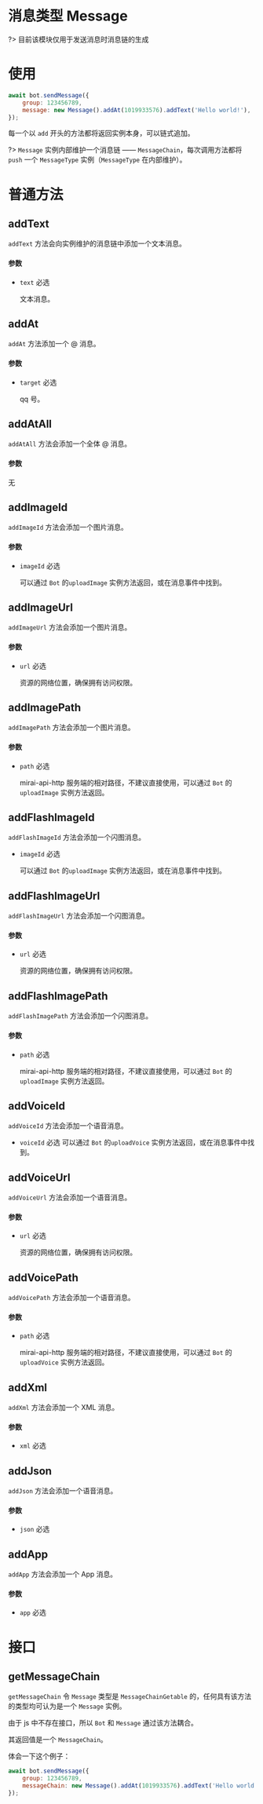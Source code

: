 # 消息类型 Message

?> 目前该模块仅用于发送消息时消息链的生成



# 使用

```js
await bot.sendMessage({
    group: 123456789,
    message: new Message().addAt(1019933576).addText('Hello world!'),
});
```

每一个以 `add` 开头的方法都将返回实例本身，可以链式追加。

?> `Message` 实例内部维护一个消息链 —— `MessageChain`，每次调用方法都将 `push` 一个 `MessageType` 实例（`MessageType` 在内部维护）。



# 普通方法

## addText

`addText` 方法会向实例维护的消息链中添加一个文本消息。

#### 参数

- `text` 必选

  文本消息。



## addAt

`addAt` 方法添加一个 @ 消息。

#### 参数

- `target` 必选

  qq 号。



## addAtAll

`addAtAll` 方法会添加一个全体 @ 消息。

#### 参数

无



## addImageId

`addImageId` 方法会添加一个图片消息。

#### 参数

- `imageId` 必选

  可以通过 `Bot` 的`uploadImage` 实例方法返回，或在消息事件中找到。



## addImageUrl

`addImageUrl`  方法会添加一个图片消息。

#### 参数

- `url` 必选

  资源的网络位置，确保拥有访问权限。



## addImagePath

`addImagePath`  方法会添加一个图片消息。

#### 参数

- `path` 必选

  mirai-api-http 服务端的相对路径，不建议直接使用，可以通过 `Bot` 的`uploadImage` 实例方法返回。



## addFlashImageId

`addFlashImageId`  方法会添加一个闪图消息。

- `imageId` 必选

  可以通过 `Bot` 的`uploadImage` 实例方法返回，或在消息事件中找到。



## addFlashImageUrl

`addFlashImageUrl` 方法会添加一个闪图消息。

#### 参数

- `url` 必选

  资源的网络位置，确保拥有访问权限。



## addFlashImagePath

`addFlashImagePath` 方法会添加一个闪图消息。

#### 参数

- `path` 必选

  mirai-api-http 服务端的相对路径，不建议直接使用，可以通过 `Bot` 的`uploadImage` 实例方法返回。



## addVoiceId

`addVoiceId` 方法会添加一个语音消息。

- `voiceId` 必选
  可以通过 `Bot` 的`uploadVoice` 实例方法返回，或在消息事件中找到。



## addVoiceUrl

`addVoiceUrl` 方法会添加一个语音消息。

#### 参数

- `url` 必选

  资源的网络位置，确保拥有访问权限。



## addVoicePath

`addVoicePath` 方法会添加一个语音消息。

#### 参数

- `path` 必选

  mirai-api-http 服务端的相对路径，不建议直接使用，可以通过 `Bot` 的`uploadVoice` 实例方法返回。



## addXml

`addXml` 方法会添加一个 XML 消息。

#### 参数

- `xml` 必选



## addJson

`addJson` 方法会添加一个语音消息。

#### 参数

- `json` 必选



## addApp

`addApp` 方法会添加一个 App 消息。

#### 参数

- `app` 必选



# 接口

## getMessageChain

`getMessageChain` 令 `Message` 类型是 `MessageChainGetable` 的，任何具有该方法的类型均可认为是一个 `Message` 实例。

由于 js 中不存在接口，所以 `Bot` 和 `Message` 通过该方法耦合。

其返回值是一个 `MessageChain`。

体会一下这个例子：

```js
await bot.sendMessage({
    group: 123456789,
    messageChain: new Message().addAt(1019933576).addText('Hello world!').getMessageChain(),
});
```

